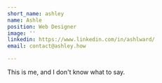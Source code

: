 ```yaml
---
short_name: ashley
name: Ashle
position: Web Designer
image: ''
linkedin: https://www.linkedin.com/in/ashlward/
email: contact@ashley.how

---
```

This is me, and I don't know what to say.